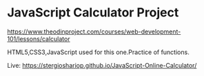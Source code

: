 <h1><b>JavaScript Calculator Project</b></h1>

https://www.theodinproject.com/courses/web-development-101/lessons/calculator

HTML5,CSS3,JavaScript used for this one.Practice of functions.

Live:
https://stergioshariop.github.io/JavaScript-Online-Calculator/
